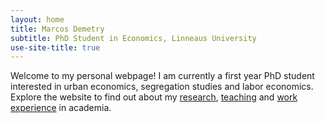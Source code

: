 ```yaml
---
layout: home
title: Marcos Demetry
subtitle: PhD Student in Economics, Linneaus University
use-site-title: true
---
```


Welcome to my personal webpage! I am currently a first year PhD student interested in urban economics, segregation studies and labor economics. Explore the website to find out about my [research](research.md), [teaching](teaching.md) and [work experience](resume.md) in academia.